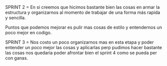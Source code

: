  SPRINT 2 = En si creemos que hicimos bastante bien las cosas en armar la estructura y organizarnos al momento de trabajar de una forma más rapida y sencilla.
 
 Puntos que podemos mejorar es pulir mas cosas de estilo y entendernos un poco mejor en codigo.

SPRINT 3 = Nos costo un poco organizarnos mas en esta etapa y poder entender un poco mejor las cosas y aplicarlas perp pudimos
hacer bastante las cosas nos quedaria poder afrontar bien el sprint 4 como se pueda per con ganas.